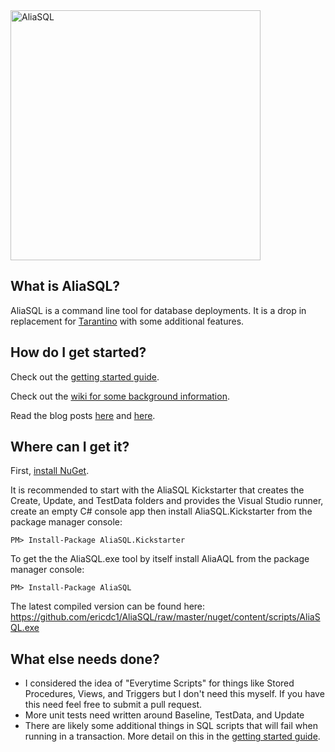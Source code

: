 <img src="https://raw.github.com/ericdc1/AliaSQL/master/images/AliaSQL.PNG" alt="AliaSQL" width="400">

What is AliaSQL?
--------------------------------
AliaSQL is a command line tool for database deployments. It is a drop in replacement for [Tarantino](https://github.com/HeadspringLabs/Tarantino) with some additional features. 

How do I get started?
--------------------------------

Check out the [getting started guide](https://github.com/ericdc1/AliaSQL/wiki/Getting-started).

Check out the [wiki for some background information](https://github.com/ericdc1/AliaSQL/wiki/).

Read the blog posts [here](http://sharpcoders.org/post/Introducing-AliaSQL) and [here](http://jeffreypalermo.com/blog/aliasql-the-new-name-in-automated-database-change-management/).

Where can I get it?
--------------------------------
First, [install NuGet](http://docs.nuget.org/docs/start-here/installing-nuget).

It is recommended to start with the AliaSQL Kickstarter that creates the Create, Update, and TestData folders and provides the Visual Studio runner, create an empty C# console app then install AliaSQL.Kickstarter from the package manager console:

    PM> Install-Package AliaSQL.Kickstarter

To get the the AliaSQL.exe tool by itself install AliaAQL from the package manager console:

    PM> Install-Package AliaSQL

The latest compiled version can be found here: https://github.com/ericdc1/AliaSQL/raw/master/nuget/content/scripts/AliaSQL.exe

What else needs done?
---------------------
- I considered the idea of "Everytime Scripts" for things like Stored Procedures, Views, and Triggers but I don't need this myself. If you have this need feel free to submit a pull request. 
- More unit tests need written around Baseline, TestData, and Update
- There are likely some additional things in SQL scripts that will fail when running in a transaction. More detail on this in the [getting started guide](https://github.com/ericdc1/AliaSQL/wiki/Getting-started).
